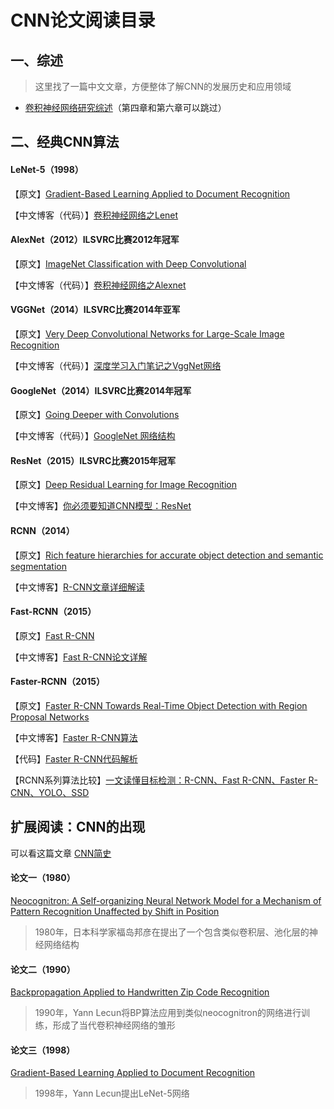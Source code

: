 # CNN论文阅读目录

## 一、综述

> 这里找了一篇中文文章，方便整体了解CNN的发展历史和应用领域

- [卷积神经网络研究综述](../../../../Paper/深度学习/CNN/综述/卷积神经网络研究综述.pdf)（第四章和第六章可以跳过）

## 二、经典CNN算法

#### LeNet-5（1998）

【原文】[Gradient-Based Learning Applied to Document Recognition](../../../../Paper/深度学习/CNN/CNN的出现/Gradient-Based&#32;Learning&#32;Applied&#32;to&#32;Document&#32;Recognition.pdf)

【中文博客（代码）】[卷积神经网络之Lenet](https://zhuanlan.zhihu.com/p/116181964)

#### AlexNet（2012）ILSVRC比赛2012年冠军

【原文】[ImageNet Classification with Deep Convolutional](../../../../Paper/深度学习/CNN/经典CNN算法/ImageNet&#32;Classification&#32;with&#32;Deep&#32;Convolutional.pdf)

【中文博客（代码）】[卷积神经网络之Alexnet](https://zhuanlan.zhihu.com/p/116197079)

#### VGGNet（2014）ILSVRC比赛2014年亚军

【原文】[Very Deep Convolutional Networks for Large-Scale Image Recognition](../../../../Paper/深度学习/CNN/经典CNN算法/Very&#32;Deep&#32;Convolutional&#32;Networks&#32;for&#32;Large-Scale&#32;Image&#32;Recognition.pdf)

【中文博客（代码）】[深度学习入门笔记之VggNet网络](https://blog.csdn.net/ysukitty/article/details/122660445)

#### GoogleNet（2014）ILSVRC比赛2014年冠军

【原文】[Going Deeper with Convolutions](../../../../Paper/深度学习/CNN/经典CNN算法/Going&#32;Deeper&#32;with&#32;Convolutions.pdf)

【中文博客（代码）】[GoogleNet 网络结构](https://blog.csdn.net/Eniac0/article/details/117700549)

#### ResNet（2015）ILSVRC比赛2015年冠军

【原文】[Deep Residual Learning for Image Recognition](../../../../Paper/深度学习/CNN/经典CNN算法/Deep&#32;Residual&#32;Learning&#32;for&#32;Image&#32;Recognition.pdf)

【中文博客】[你必须要知道CNN模型：ResNet](https://zhuanlan.zhihu.com/p/31852747/)


#### RCNN（2014）

【原文】[Rich feature hierarchies for accurate object detection and semantic segmentation](../../../../Paper/深度学习/CNN/经典CNN算法/Rich&#32;feature&#32;hierarchies&#32;for&#32;accurate&#32;object&#32;detection&#32;and&#32;semantic&#32;segmentation.pdf)

【中文博客】[R-CNN文章详细解读](https://www.jianshu.com/p/5056e6143ed5)

#### Fast-RCNN（2015）

【原文】[Fast R-CNN](../../../../Paper/深度学习/CNN/经典CNN算法/Fast&#32;R-CNN.pdf)

【中文博客】[Fast R-CNN论文详解](https://www.jianshu.com/p/fbbb21e1e390)

#### Faster-RCNN（2015）

【原文】[Faster R-CNN Towards Real-Time Object Detection with Region Proposal Networks](../../../../Paper/深度学习/CNN/经典CNN算法/Faster&#32;R-CNN&#32;Towards&#32;Real-Time&#32;Object&#32;Detection&#32;with&#32;Region&#32;Proposal&#32;Networks.pdf)

【中文博客】[Faster R-CNN算法](https://blog.csdn.net/HUAI_BI_TONG/article/details/112161378)

【代码】[Faster R-CNN代码解析](https://zhuanlan.zhihu.com/p/61221686)

【RCNN系列算法比较】[一文读懂目标检测：R-CNN、Fast R-CNN、Faster R-CNN、YOLO、SSD](https://blog.csdn.net/v_JULY_v/article/details/80170182)


## 扩展阅读：CNN的出现

可以看这篇文章 [CNN简史](https://zhuanlan.zhihu.com/p/39068853)

#### 论文一（1980）
[Neocognitron: A Self-organizing Neural Network Model for a Mechanism of Pattern Recognition Unaffected by Shift in Position](../../../../Paper/深度学习/CNN/CNN的出现/Neocognitron·A&#32;Self-organizing&#32;Neural&#32;Network&#32;Model&#32;for&#32;a&#32;Mechanism&#32;of&#32;Pattern&#32;Recognition&#32;Unaffected&#32;by&#32;Shift&#32;in&#32;Position.pdf)

> 1980年，日本科学家福岛邦彦在提出了一个包含类似卷积层、池化层的神经网络结构

#### 论文二（1990）

[Backpropagation Applied to Handwritten Zip Code Recognition](../../../../Paper/深度学习/CNN/CNN的出现/Backpropagation&#32;Applied&#32;to&#32;Handwritten&#32;Zip&#32;Code&#32;Recognition.pdf)

> 1990年，Yann Lecun将BP算法应用到类似neocognitron的网络进行训练，形成了当代卷积神经网络的雏形

#### 论文三（1998）

[Gradient-Based Learning Applied to Document Recognition](../../../../Paper/深度学习/CNN/CNN的出现/Gradient-Based&#32;Learning&#32;Applied&#32;to&#32;Document&#32;Recognition.pdf)

> 1998年，Yann Lecun提出LeNet-5网络
